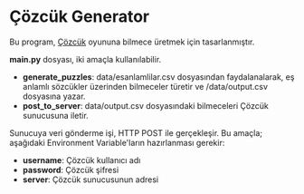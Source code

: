 # Çözcük Generator

Bu program, [Çözcük](https://github.com/keremkoseoglu/cozcuk-server) oyununa bilmece
üretmek için tasarlanmıştır.

**main.py** dosyası, iki amaçla kullanılabilir.

- **generate_puzzles**: data/esanlamlilar.csv dosyasından faydalanalarak, eş anlamlı sözcükler üzerinden bilmeceler türetir ve /data/output.csv dosyasına yazar.
- **post_to_server**: data/output.csv dosyasındaki bilmeceleri Çözcük sunucusuna iletir.

Sunucuya veri gönderme işi, HTTP POST ile gerçekleşir. Bu amaçla; aşağıdaki Environment Variable'ların hazırlanması gerekir:
- **username**: Çözcük kullanıcı adı
- **password**: Çözcük şifresi
- **server**: Çözcük sunucusunun adresi